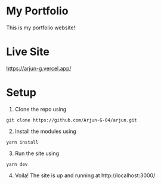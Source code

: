 # My Portfolio

This is my portfolio website!

# Live Site
https://arjun-g.vercel.app/

# Setup

1. Clone the repo using
```
git clone https://github.com/Arjun-G-04/arjun.git
```

2. Install the modules using
```
yarn install
```

3. Run the site using
```
yarn dev
```

4. Voila! The site is up and running at http://localhost:3000/